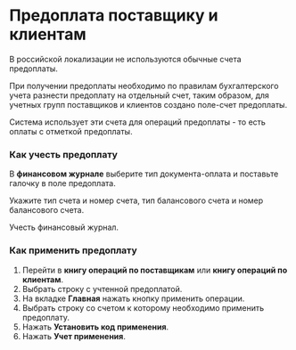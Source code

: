 # Предоплата поставщику и клиентам

В российской локализации не используются обычные счета предоплаты.

При получении предоплаты необходимо по правилам бухгалтерского учета разнести предоплату на отдельный счет, таким образом, для учетных групп поставщиков и клиентов создано поле-счет предоплаты.

Система использует эти счета для операций предоплаты - то есть оплаты с отметкой предоплаты.



### **Как учесть предоплату**

В **финансовом журнале** выберите тип документа-оплата и поставьте галочку в поле предоплата.

Укажите тип счета и номер счета, тип балансового счета  и номер балансового счета.

Учесть финансовый журнал.



### Как применить предоплату

1. Перейти в **книгу операций по поставщикам** или **книгу операций по клиентам**.
2. Выбрать строку с учтенной предоплатой.
3. На вкладке **Главная** нажать кнопку применить операции.
4. Выбрать строку со счетом к которому необходимо применить предоплату.
5. Нажать **Установить код применения**.
6. Нажать **Учет применения**.